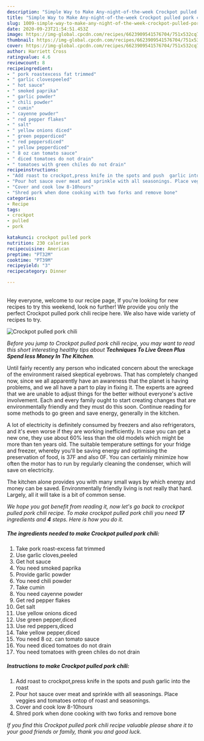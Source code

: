 ```yaml
---
description: "Simple Way to Make Any-night-of-the-week Crockpot pulled pork chili"
title: "Simple Way to Make Any-night-of-the-week Crockpot pulled pork chili"
slug: 1009-simple-way-to-make-any-night-of-the-week-crockpot-pulled-pork-chili
date: 2020-09-23T21:54:51.453Z
image: https://img-global.cpcdn.com/recipes/6623909541576704/751x532cq70/crockpot-pulled-pork-chili-recipe-main-photo.jpg
thumbnail: https://img-global.cpcdn.com/recipes/6623909541576704/751x532cq70/crockpot-pulled-pork-chili-recipe-main-photo.jpg
cover: https://img-global.cpcdn.com/recipes/6623909541576704/751x532cq70/crockpot-pulled-pork-chili-recipe-main-photo.jpg
author: Harriett Cross
ratingvalue: 4.6
reviewcount: 8
recipeingredient:
- " pork roastexcess fat trimmed"
- " garlic clovespeeled"
- " hot sauce"
- " smoked paprika"
- " garlic powder"
- " chili powder"
- " cumin"
- " cayenne powder"
- " red pepper flakes"
- " salt"
- " yellow onions diced"
- " green pepperdiced"
- " red peppersdiced"
- " yellow pepperdiced"
- " 8 oz can tomato sauce"
- " diced tomatoes do not drain"
- " tomatoes with green chiles do not drain"
recipeinstructions:
- "Add roast to crockpot,press knife in the spots and push  garlic into the roast"
- "Pour hot sauce over meat and sprinkle with all seasonings. Place veggies and tomatoes ontop of roast and seasonings."
- "Cover and cook low 8-10hours"
- "Shred pork when done cooking with two forks and remove bone"
categories:
- Recipe
tags:
- crockpot
- pulled
- pork

katakunci: crockpot pulled pork 
nutrition: 230 calories
recipecuisine: American
preptime: "PT32M"
cooktime: "PT39M"
recipeyield: "3"
recipecategory: Dinner

---
```

<br>
Hey everyone, welcome to our recipe page, If you're looking for new recipes to try this weekend, look no further! We provide you only the perfect Crockpot pulled pork chili recipe here. We also have wide variety of recipes to try.
<br>


![Crockpot pulled pork chili](https://img-global.cpcdn.com/recipes/6623909541576704/751x532cq70/crockpot-pulled-pork-chili-recipe-main-photo.jpg)

<i>Before you jump to Crockpot pulled pork chili recipe, you may want to read this short interesting healthy tips about 
<strong>Techniques To Live Green Plus Spend less Money In The Kitchen</strong>.</i>
</br>

Until fairly recently any person who indicated concern about the wreckage of the environment raised skeptical eyebrows. That has completely changed now, since we all apparently have an awareness that the planet is having problems, and we all have a part to play in fixing it. The experts are agreed that we are unable to adjust things for the better without everyone's active involvement. Each and every family ought to start creating changes that are environmentally friendly and they must do this soon. Continue reading for some methods to go green and save energy, generally in the kitchen.

A lot of electricity is definitely consumed by freezers and also refrigerators, and it's even worse if they are working inefficiently. In case you can get a new one, they use about 60% less than the old models which might be more than ten years old. The suitable temperature settings for your fridge and freezer, whereby you'll be saving energy and optimising the preservation of food, is 37F and also 0F. You can certainly minimize how often the motor has to run by regularly cleaning the condenser, which will save on electricity.

The kitchen alone provides you with many small ways by which energy and money can be saved. Environmentally friendly living is not really that hard. Largely, all it will take is a bit of common sense.


<i>We hope you got benefit from reading it, now let's go back to crockpot pulled pork chili recipe. To make crockpot pulled pork chili you need <strong>17</strong> ingredients and <strong>4</strong> steps. Here is how you do it.
</i>

##### The ingredients needed to make Crockpot pulled pork chili:

1. Take  pork roast-excess fat trimmed
1. Use  garlic cloves,peeled
1. Get  hot sauce
1. You need  smoked paprika
1. Provide  garlic powder
1. You need  chili powder
1. Take  cumin
1. You need  cayenne powder
1. Get  red pepper flakes
1. Get  salt
1. Use  yellow onions diced
1. Use  green pepper,diced
1. Use  red peppers,diced
1. Take  yellow pepper,diced
1. You need  8 oz. can tomato sauce
1. You need  diced tomatoes do not drain
1. You need  tomatoes with green chiles do not drain


##### Instructions to make Crockpot pulled pork chili:

1. Add roast to crockpot,press knife in the spots and push  garlic into the roast
1. Pour hot sauce over meat and sprinkle with all seasonings. Place veggies and tomatoes ontop of roast and seasonings.
1. Cover and cook low 8-10hours
1. Shred pork when done cooking with two forks and remove bone


<i>If you find this Crockpot pulled pork chili recipe valuable please share it to your good friends or family, thank you and good luck.</i>
